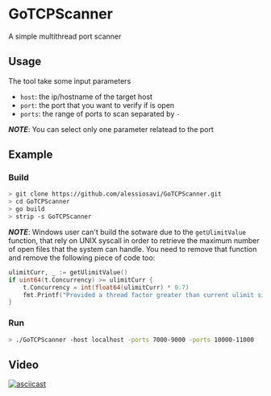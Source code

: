# GoTCPScanner

A simple multithread port scanner

## Usage

The tool take some input parameters

- `host`: the ip/hostname of the target host
- `port`: the port that you want to verify if is open
- `ports`: the range of ports to scan separated by `-`

**_NOTE_**: You can select only one parameter relatead to the port

## Example

### Build

```bash
> git clone https://github.com/alessiosavi/GoTCPScanner.git
> cd GoTCPScanner
> go build
> strip -s GoTCPScanner
```
**_NOTE_**: Windows user can't build the sotware due to the `getUlimitValue` function, that rely on UNIX syscall in order to retrieve the maximum number of open files that the system can handle. You need to remove that function and remove the following piece of code too:

```go
ulimitCurr, _ := getUlimitValue()
if uint64(t.Concurrency) >= ulimitCurr {
    t.Concurrency = int(float64(ulimitCurr) * 0.7)
    fmt.Printf("Provided a thread factor greater than current ulimit size, setting at MAX [%d] requests\n", t.Concurrency)
}
```

### Run

```bash
> ./GoTCPScanner -host localhost -ports 7000-9000 -ports 10000-11000
```

## Video

[![asciicast](https://asciinema.org/a/318240.svg)](https://asciinema.org/a/318240)
